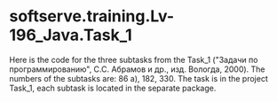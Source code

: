 # softserve.training.Lv-196_Java.Task_1

Here is the code for the three subtasks from the Task_1 ("Задачи по программированию", С.С. Абрамов и др., изд. Вологда, 2000).
The numbers of the subtasks are: 86 a), 182, 330.
The task is in the project Task_1, each subtask is located in the separate package.
